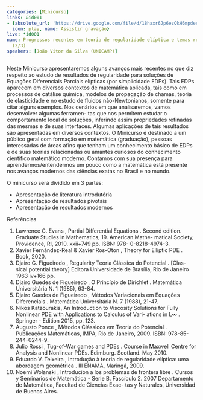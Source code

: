 ```yaml
---
categories: [Minicurso]
links: &id001
- {absolute_url: 'https://drive.google.com/file/d/18haxr6Jp6ezQkH6mpdernUlg7FGvLjW7/view?usp=sharing',
  icon: play, name: Assistir gravação}
live: *id001
name: Progressos recentes em teoria de regularidade elíptica e temas relacionados
  (2/3)
speakers: [João Vitor da Silva (UNICAMP)]
---
```


Neste Minicurso apresentaremos alguns avanços mais recentes no que diz respeito ao estudo de resultados de regularidade para soluções de Equações Diferenciais Parciais elípticas (por simplicidade EDPs). Tais EDPs aparecem em diversos contextos de matemática aplicada, tais como em processos de catálise química, modelos de propagação de chamas, teoria de elasticidade e no estudo de fluidos não-Newtonianos, somente para citar alguns exemplos. Nos cenários em que analisaremos, vamos desenvolver algumas ferramen- tas que nos permitem estudar o comportamento local de soluções, inferindo assim propriedades refinadas das mesmas e de suas interfaces. Algumas aplicações de tais resultados são apresentadas em diversos contextos. O Minicurso é destinado a um público geral com formação em matemática (graduação), pessoas interessadas de áreas afins que tenham um conhecimento básico de EDPs e de suas teorias relacionadas ou amantes curiosos do conhecimento científico matemático moderno. Contamos com sua presença para aprendermos/entendermos um pouco como a matemática está presente nos avanços modernos das ciências exatas no Brasil e no mundo.

  O minicurso será dividido em 3 partes:

   - Apresentação de literatura introdutória
   - Apresentação de resultados pivotais
   - Apresentação de resultados modernos

  Referências
   1. Lawrence C. Evans , Partial Differential Equations . Second edition. Graduate Studies in Mathematics, 19. American Mathe- matical Society, Providence, RI, 2010. xxii+749 pp. ISBN: 978- 0-8218-4974-3.
   2. Xavier Fernández-Real & Xavier Ros-Oton , Theory for Elliptic PDE . Book, 2020.
   3. Djairo G. Figueiredo , Regularity Teoria Clássica do Potencial . [Clas- sical potential theory] Editora Universidade de Brasília, Rio de Janeiro 1963 iv+166 pp.
   4. Djairo Guedes de Figueiredo , O Princípio de Dirichlet . Matemática Universitária N. 1 (1985), 63-84.
   5. Djairo Guedes de Figueiredo , Métodos Variacionais em Equações Diferenciais . Matemática Universitária N. 7 (1988), 21-47.
   6. Nikos Katzourakis, An Introduction to Viscosity Solutions for Fully Nonlinear PDE with Applications to Calculus of Vari- ations in L∞ . Springer - Edition 2015, pp. 123.
   7. Augusto Ponce , Métodos Clássicos em Teoria do Potencial . Publicações Matemáticas, IMPA, Rio de Janeiro, 2009. ISBN: 978-85-244-0244-9.
   8. Julio Rossi , Tug-of-War games and PDEs . Course in Maxwell Centre for Analysis and Nonlinear PDEs. Edimburg. Scotland. May 2010.
   9. Eduardo V. Teixeira , Introdução à teoria de regularidade elíptica: uma abordagem geométrica . III ENAMA, Maringá, 2009.
   10. Noemí Wolanski , Introdución a los problemas de frontera libre . Cursos y Seminarios de Matemática - Serie B. Fascículo 2. 2007 Departamento de Matemática, Facultad de Ciencias Exac- tas y Naturales, Universidad de Buenos Aires.
